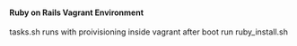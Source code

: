 #### Ruby on Rails Vagrant Environment

tasks.sh runs with proivisioning inside vagrant
after boot run ruby_install.sh 

